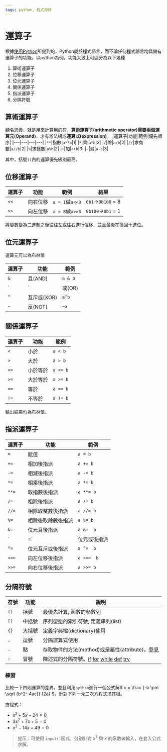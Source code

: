 ```yaml
---
tags: python, 程式設計
---
```


# 運算子

根據[使用Python](使用Python.md)所提到的，Python屬於程式語言，而不論任何程式語言均具備有運算子的功能，以python為例，功能大致上可區分為以下幾種

1. 算術運算子
2. 位移運算子
3. 位元運算子
4. 關係運算子
5. 指派運算子
6. 分隔符號

## 算術運算子

顧名思義，就是用來計算用的在，**算術運算子(arithmetic operator)**需要兩個**運算元(Operand)**，才有辦法構成**運算式(expression)**。
|運算子|功能|範例|優先順序|
|---|---|---|---|
|`**`|指數|`a**b`|1|
|`*`|乘|`a*b`|2|
|`/`|除|`a/b`|2|
|`//`|求商數|`a//b`|2|
|`%`|求餘數|`a%b`|2|
|`+`|加|`a+b`|3|
|`-`|減|`a-b`|3|

其中，括號`()`內的運算優先級別最高。

## 位移運算子

|運算子|功能|範例|結果|
|---|---|---|---|
|`<<`|向右位移|`a = 1`做`a<<3`|`0b1`→`0b100` = 8|
|`>>`|向左位移|`a = 8`做`a>>3`|`0b100`→`0b1` = 1|

將變數變為二進制之後往往左或往右進行位移，並且最後在換回十進位。

## 位元運算子

運算元可以為布林值

|運算子|功能|範例|
|---|---|---|
|`&`|且(AND)|`a & b`|
|`|`|或(OR)|`a | b`|
|`^`|互斥或(XOR)|`a^b`|
|`~`|反(NOT)|`~a`|

## 關係運算子

|運算子|功能|範例|
|---|---|---|
|`<`|小於|`a < b`|
|`>`|大於|`a > b`|
|`<=`|小於等於|`a <= b`|
|`>=`|大於等於|`a >= b`|
|`==`|等於| `a == b`|
|`!=`|不等於|`a != b`|

輸出結果均為布林值。

## 指派運算子

|運算子|功能|範例|
|---|---|---|
|`=`|賦值|`a = b`|
|`+=`|相加後指派|`a += b`|
|`-=`|相減後指派|`a -= b`|
|`*=`|相乘後指派|`a *= b`|
|`**=`|取指數後指派| `a **= b`|
|`/=`|相除後指派|`a /= b`|
|`//=`|相除取整數後指派|`a //= b`|
|`%=`|相除後取餘數後指派|`a %= b`|
|`&=`|位元且後指派|`a &=  b`|
|`|=`|位元或後指派|`a |=  b`|
|`^=`|位元互斥或後指派|`a ^=  b`|
|`<<=`|向左位移後指派|`a <<=  b`|
|`>>=`|向右位移後指派|`a >>= b`|

## 分隔符號

|符號|功能|說明|
|---|---|---|
|`()`|括號|最優先計算, 函數的參數列|
|`[]`|中括號|序列型態的索引符號, 定義串列(list)|
|`{}`|大括號|定義字典檔(dictionary)使用|
|`,`|逗號|分隔運算式使用|
|`.`|點|存取物件的方法(method)或是屬性(attribute)。[參見](python_class語句.md)|
|`:`|冒號|陳述式的分隔符號。[if](python_if語句.md) [for](python_for語句.md) [while](python_def語句.md) [def](python_while語句.md) [try](python_try語句.md)|

### 練習

比較一下四則運算的差異，並且利用`python`進行一個公式解$ x = \frac {-b \pm \sqrt {b^2- 4ac}} {2a} $，針對下列一元二次方程式求其根。

方程式：

- $x^2+5x-24 = 0$
- $3x^2+7x+5 = 0$
- $x^2-14x+49 = 0$

>提示：可使用 `input()`函式，分別針對 $x^2$ 與 $x$ 的系數做輸入，在套入公式求解。